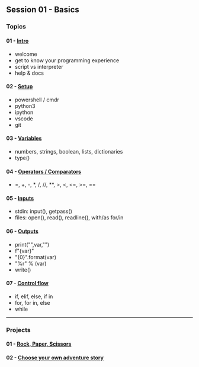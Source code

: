 ## Session 01 - Basics

### Topics
#### 01 - [Intro](./basics-01-intro.md)
  - welcome
  - get to know your programming experience
  - script vs interpreter
  - help & docs
#### 02 - [Setup](./basics-02-setup.md)
  - powershell / cmdr
  - python3
  - ipython
  - vscode
  - git
#### 03 - [Variables](./basics-03-variables.md)
  - numbers, strings, boolean, lists, dictionaries
  - type()
#### 04 - [Operators / Comparators](./basics-04-operators-comparators.md)
  - =, +, -, *, /, //, **, >, <, <=, >=, ==
#### 05 - [Inputs](./basics-05-inputs.md)
  - stdin: input(), getpass()
  - files: open(), read(), readline(), with/as for/in
#### 06 - [Outputs](./basics-06-outputs.md)
  - print("",var,"")
  - f"{var}"
  - "{0}".format(var)
  - "%r" % (var)
  - write()
#### 07 - [Control flow](./basics-07-control-flow.md)
  - if, elif, else, if in
  - for, for in, else
  - while

---

### Projects
#### 01 - [Rock, Paper, Scissors](./basics-project-01-rock-paper-scissors.md)
#### 02 - [Choose your own adventure story](./basics-project-02-choose-your-own-adventure.md)